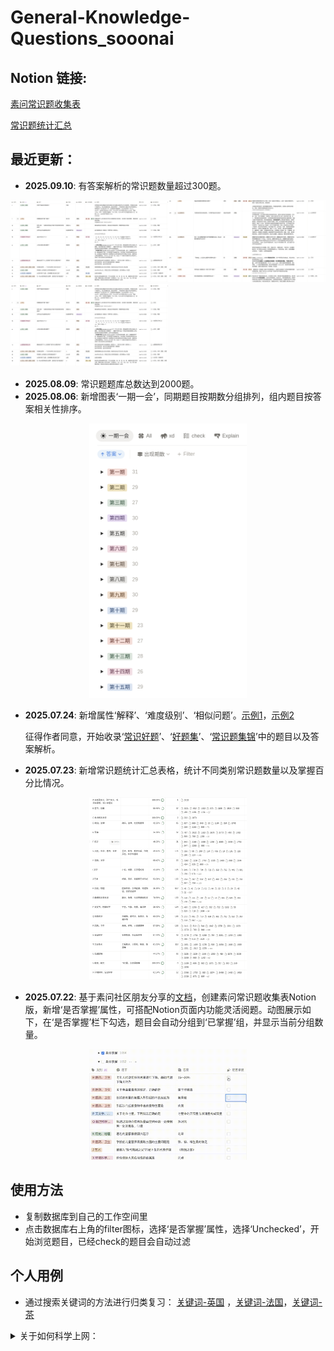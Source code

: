 # General-Knowledge-Questions_sooonai


## Notion 链接:

[素问常识题收集表](https://www.notion.so/239536f12b1780d0906fe6789f619ee6?v=239536f12b17811cbfcb000cffdb29d7&source=copy_link)

[常识题统计汇总](https://www.notion.so/239536f12b178092a942d316697fb815?source=copy_link)

## 最近更新：
- **2025.09.10**: 有答案解析的常识题数量超过300题。

<img src="https://github.com/Jaqen81/General-Knowledge-Questions_sooonai/blob/main/pic/%E9%83%A8%E5%88%86%E8%A7%A3%E9%87%8A1.png" width="50%" height="50%"><img src="https://github.com/Jaqen81/General-Knowledge-Questions_sooonai/blob/main/pic/%E9%83%A8%E5%88%86%E8%A7%A3%E9%87%8A2.png" width="50%" height="50%"><img src="https://github.com/Jaqen81/General-Knowledge-Questions_sooonai/blob/main/pic/%E9%83%A8%E5%88%86%E8%A7%A3%E9%87%8A1.png" width="50%" height="50%">

- **2025.08.09**: 常识题题库总数达到2000题。
- **2025.08.06**: 新增图表‘一期一会’，同期题目按期数分组排列，组内题目按答案相关性排序。
<p align="center">
<img src="https://github.com/Jaqen81/General-Knowledge-Questions_sooonai/blob/main/pic/%E4%B8%80%E6%9C%9F%E4%B8%80%E4%BC%9A2.png" width="50%" height="50%">
</p>

- **2025.07.24**: 新增属性‘解释’、‘难度级别’、‘相似问题’。[示例1](./pic/增加属性.jpg)，[示例2](./pic/利用‘相关问题’属性关联类似问题.jpg) 
  
     征得作者同意，开始收录‘[常识好题](https://www.zhihu.com/people/li-zong-kun-14-71/posts)’、‘[好题集](https://www.zhihu.com/people/28-31-48-9)’、‘[常识题集锦](https://www.zhihu.com/people/tan-chang-9-77/posts)’中的题目以及答案解析。

- **2025.07.23**: 新增常识题统计汇总表格，统计不同类别常识题数量以及掌握百分比情况。
<p align="center">
 <img src="https://github.com/Jaqen81/General-Knowledge-Questions_sooonai/blob/main/pic/cs.png" width="50%" height="50%">
</p>

- **2025.07.22**: 基于素问社区朋友分享的[文档](https://docs.qq.com/sheet/DR01mcEpwek1IYkFX?tab=BB08J2)，创建素问常识题收集表Notion版，新增‘是否掌握’属性，可搭配Notion页面内功能灵活阅题。动图展示如下，在‘是否掌握’栏下勾选，题目会自动分组到‘已掌握’组，并显示当前分组数量。
<p align="center">
<img src="https://github.com/Jaqen81/General-Knowledge-Questions_sooonai/blob/main/pic/ckkkk.gif" width="50%" height="50%"> 
</p>

## 使用方法

- 复制数据库到自己的工作空间里
- 点击数据库右上角的filter图标，选择‘是否掌握’属性，选择‘Unchecked’，开始浏览题目，已经check的题目会自动过滤


## 个人用例

- 通过搜索关键词的方法进行归类复习： [关键词-英国](./pic/关键词-英国.jpg) ，[关键词-法国](./pic/关键词-法国.jpg)，[关键词-茶](./pic/关键词-茶.jpg)
  

<details>
<summary> 关于如何科学上网：</summary>

- 手机或者电脑等电子设备翻墙上网有两种方式，第一种是直接买VPN应用内的套餐，一键启动可用，第二种是买国外节点的流量套餐再用shadowsocks这类的应用进行连接
    1. 可直连的VPN应用，一键启动：
        - iphone/android/mac/windows用户可以在app store/应用市场下载“快连VPN”，英文名叫LetsVPN。有时候买的套餐一不小心用完了，陷入没有流量需要续VPN，但有VPN才能续流量的两难之地的时候，这个会派上用场，$1.99一周，不需翻墙可购买，买了即可翻墙。
        - iphone用户： Potatso、ComlinkVPN
    2. 买国外节点的套餐：
        - 首先在设备上下载一个vpn的app，iphone/android下载shadowsocks，win/mac/linux下载clash-verge，这些都相当于是用来翻墙的工具（客户端）
        - 外网的流量需要单独买了用，具体的形式就是，在专门提供服务的网站(以下有我自用的节点推荐）买套餐，买了之后会提供一个外网流量的订阅链接（节点），直接把链接复制到shadowsocks/clash-verge里就可以。
            - 购买流量（节点）的网站：
                1. ￥30每月，十个设备，150G流量，我平常工作用这个
                https://bywa-1.art/
                2. 稍微贵一点，非常快且稳定，非常重要的场合用这个
                https://justmysocks3.net/members/clientarea.php?action=services
- 具体细节参考：
    
    https://shadowsockshelp.github.io/Shadowsocks/
    
    https://vpnask.com/how-to-use-shadowsocks/
    
    https://lifebuddies.hk/how-to-use-shadowsocks/



</details>
